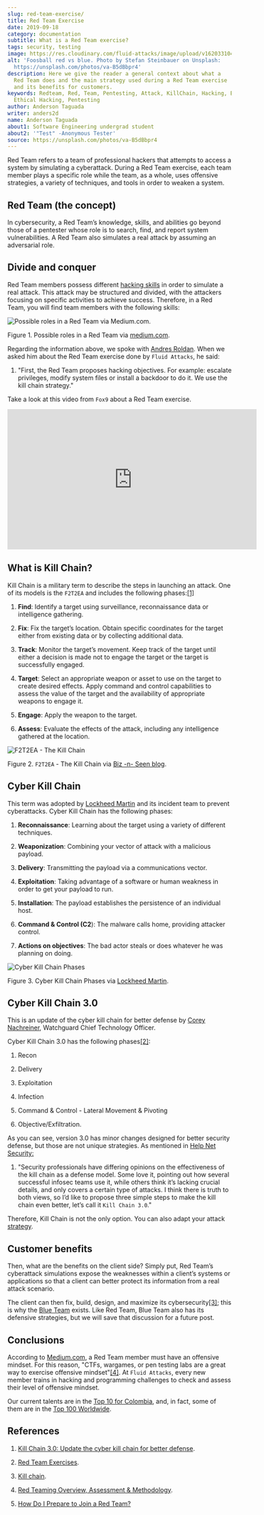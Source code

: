 ```yaml
---
slug: red-team-exercise/
title: Red Team Exercise
date: 2019-09-18
category: documentation
subtitle: What is a Red Team exercise?
tags: security, testing
image: https://res.cloudinary.com/fluid-attacks/image/upload/v1620331047/blog/red-team-exercise/cover_kmvlzc.webp
alt: 'Foosball red vs blue. Photo by Stefan Steinbauer on Unsplash:
  https://unsplash.com/photos/va-B5dBbpr4'
description: Here we give the reader a general context about what a
  Red Team does and the main strategy used during a Red Team exercise
  and its benefits for customers.
keywords: Redteam, Red, Team, Pentesting, Attack, KillChain, Hacking, Business,
  Ethical Hacking, Pentesting
author: Anderson Taguada
writer: anders2d
name: Anderson Taguada
about1: Software Engineering undergrad student
about2: '"Test" -Anonymous Tester'
source: https://unsplash.com/photos/va-B5dBbpr4
---
```


Red Team refers to a team of professional hackers that attempts to
access a system by simulating a cyberattack. During a Red Team exercise,
each team member plays a specific role while the team, as a whole, uses
offensive strategies, a variety of techniques, and tools in order to
weaken a system.

## Red Team (the concept)

In cybersecurity, a Red Team’s knowledge, skills, and abilities go
beyond those of a pentester whose role is to search, find, and report
system vulnerabilities. A Red Team also simulates a real attack by
assuming an adversarial role.

## Divide and conquer

Red Team members possess different [hacking
skills](https://www.tutorialspoint.com/ethical_hacking/ethical_hacking_skills.htm)
in order to simulate a real attack. This attack may be structured and
divided, with the attackers focusing on specific activities to achieve
success. Therefore, in a Red Team, you will find team members with the
following skills:

<div class="imgblock">

![Possible roles in a Red Team via Medium.com.](https://res.cloudinary.com/fluid-attacks/image/upload/v1620331046/blog/red-team-exercise/skillredteam_khyqsr.webp)

<div class="title">

Figure 1. Possible roles in a Red Team via
[medium.com](https://medium.com/@redteamwrangler/how-do-i-prepare-to-join-a-red-team-d74ffb5fdbe6).

</div>

</div>

Regarding the information above, we spoke with [Andres
Roldan](../../about-us/people/aroldan/). When we asked him about the Red
Team exercise done by `Fluid Attacks`, he said:

<div class="blog-questions">

1. "First, the Red Team proposes hacking objectives. For example:
    escalate privileges, modify system files or install a backdoor to do
    it. We use the kill chain strategy."

</div>

Take a look at this video from `Fox9` about a Red Team exercise.

<div style="text-align: center;">
<iframe
  width="560"
  height="315"
  src="https://www.youtube.com/embed/YIV0xvatX0M"
  frameborder="0"
  allowfullscreen>
</iframe>
</div>

## What is Kill Chain?

Kill Chain is a military term to describe the steps in launching an
attack. One of its models is the `F2T2EA` and includes the following
phases:[\[1\]](#r3)

1. **Find**: Identify a target using surveillance, reconnaissance data
    or intelligence gathering.

2. **Fix**: Fix the target’s location. Obtain specific coordinates for
    the target either from existing data or by collecting additional
    data.

3. **Track**: Monitor the target’s movement. Keep track of the target
    until either a decision is made not to engage the target or the
    target is successfully engaged.

4. **Target**: Select an appropriate weapon or asset to use on the
    target to create desired effects. Apply command and control
    capabilities to assess the value of the target and the availability
    of appropriate weapons to engage it.

5. **Engage**: Apply the weapon to the target.

6. **Assess**: Evaluate the effects of the attack, including any
    intelligence gathered at the location.

<div class="imgblock">

![`F2T2EA` - The Kill Chain](https://res.cloudinary.com/fluid-attacks/image/upload/v1620331046/blog/red-team-exercise/f2t2ea-killchain_lhmilw.webp)

<div class="title">

Figure 2. `F2T2EA` - The Kill Chain via [Biz -n- Seen
blog](http://myarick.blogspot.com/2014/02/f2t2ea.html).

</div>

</div>

## Cyber Kill Chain

This term was adopted by [Lockheed
Martin](https://www.lockheedmartin.com/en-us/index.html) and its
incident team to prevent cyberattacks. Cyber Kill Chain has the
following phases:

1. **Reconnaissance**: Learning about the target using a variety of
    different techniques.

2. **Weaponization**: Combining your vector of attack with a malicious
    payload.

3. **Delivery**: Transmitting the payload via a communications vector.

4. **Exploitation**: Taking advantage of a software or human weakness
    in order to get your payload to run.

5. **Installation**: The payload establishes the persistence of an
    individual host.

6. **Command & Control (C2**): The malware calls home, providing
    attacker control.

7. **Actions on objectives**: The bad actor steals or does whatever he
    was planning on doing.

<div class="imgblock">

![Cyber Kill Chain Phases](https://res.cloudinary.com/fluid-attacks/image/upload/v1620331045/blog/red-team-exercise/cyber-kill-chain_hq3v77.webp)

<div class="title">

Figure 3. Cyber Kill Chain Phases via [Lockheed
Martin](https://www.lockheedmartin.com/en-us/capabilities/cyber/cyber-kill-chain.html).

</div>

</div>

## Cyber Kill Chain 3.0

This is an update of the cyber kill chain for better defense by [Corey
Nachreiner](https://www.watchguard.com/es/wgrd-about/leadership/corey-nachreiner),
Watchguard Chief Technology Officer.

Cyber Kill Chain 3.0 has the following phases[\[2\]](#r1):

1. Recon

2. Delivery

3. Exploitation

4. Infection

5. Command & Control - Lateral Movement & Pivoting

6. Objective/Exfiltration.

As you can see, version 3.0 has minor changes designed for better
security defense, but those are not unique strategies. As mentioned in
[Help Net
Security:](https://www.helpnetsecurity.com/2015/02/10/kill-chain-30-update-the-cyber-kill-chain-for-better-defense/)

1. "Security professionals have differing opinions on the effectiveness
    of the kill chain as a defense model. Some love it, pointing out how
    several successful infosec teams use it, while others think it’s
    lacking crucial details, and only covers a certain type of attacks.
    I think there is truth to both views, so I’d like to propose three
    simple steps to make the kill chain even better, let’s call it `Kill
    Chain 3.0`."

Therefore, Kill Chain is not the only option. You can also adapt your
attack [strategy](https://en.wikipedia.org/wiki/Military_strategy).

## Customer benefits

Then, what are the benefits on the client side? Simply put, Red Team’s
cyberattack simulations expose the weaknesses within a client’s systems
or applications so that a client can better protect its information from
a real attack scenario.

The client can then fix, build, design, and maximize its
cybersecurity[\[3\]](#r4); this is why the [Blue
Team](https://en.wikipedia.org/wiki/Blue_team_\(computer_security\))
exists. Like Red Team, Blue Team also has its defensive strategies, but
we will save that discussion for a future post.

## Conclusions

According to
[Medium.com](https://medium.com/@redteamwrangler/how-do-i-prepare-to-join-a-red-team-d74ffb5fdbe6),
a Red Team member must have an offensive mindset. For this reason,
"CTFs, wargames, or pen testing labs are a great way to exercise
offensive mindset"[\[4\]](#r5). At `Fluid Attacks`, every new member
trains in hacking and programming challenges to check and assess their
level of offensive mindset.

Our current talents are in the [Top 10 for
Colombia](https://www.wechall.net/country_ranking/for/31/Colombia), and,
in fact, some of them are in the [Top 100
Worldwide](https://www.wechall.net/ranking).

## References

1. [Kill Chain 3.0: Update the cyber kill chain for better
    defense](https://www.helpnetsecurity.com/2015/02/10/kill-chain-30-update-the-cyber-kill-chain-for-better-defense).

2. [Red Team
    Exercises](https://sci-hub.tw/https://ieeexplore.ieee.org/abstract/document/8406561).

3. [Kill chain](https://en.wikipedia.org/wiki/Kill_chain).

4. [Red Teaming Overview, Assessment &
    Methodology](https://resources.infosecinstitute.com/red-teaming-overview-assessment-methodology/#gref).

5. [How Do I Prepare to Join a Red
    Team?](https://medium.com/@redteamwrangler/how-do-i-prepare-to-join-a-red-team-d74ffb5fdbe6)
